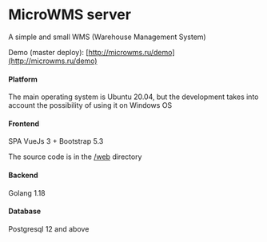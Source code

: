 # MicroWMS server
A simple and small WMS (Warehouse Management System)


Demo (master deploy): [http://microwms.ru/demo](http://microwms.ru/demo)

#### Platform

The main operating system is Ubuntu 20.04, but the development takes into account the possibility of using it on Windows OS

#### Frontend

SPA VueJs 3 + Bootstrap 5.3 

The source code is in the [/web](https://github.com/mlplabs/microwms/tree/master/web) directory

#### Backend

Golang 1.18

#### Database

Postgresql 12 and above

